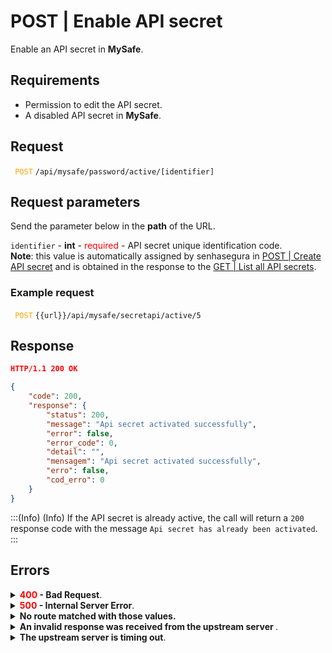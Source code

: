 # POST | Enable API secret

Enable an API secret in **MySafe**.

## Requirements
* Permission to edit the API secret.
* A disabled API secret in **MySafe**.

## Request

<code><span style="color:orange"> POST</code></span> `/api/mysafe/password/active/[identifier]`



## Request parameters
Send the parameter below in the **path** of the URL.

<summary><code>identifier</code> - <b>int</b> - <span style="color:red">required</span> - API secret unique identification code.</summary>
<b>Note</b>: this value is automatically assigned by senhasegura in <a href = "/v3-33/docs/api-post-create-api-secret">POST | Create API secret</a> and is obtained in the response to the <a href =  "/v3-33/docs/api-get-list-all-api-secrets">GET | List all API secrets</a>.</summary>


  ### Example request
<code><span style="color:orange"> POST</code></span> `{{url}}/api/mysafe/secretapi/active/5`
  
  
  
  ## Response
 ```json
HTTP/1.1 200 OK
``` 
 
```json
{
    "code": 200,
    "response": {
        "status": 200,
        "message": "Api secret activated successfully",
        "error": false,
        "error_code": 0,
        "detail": "",
        "mensagem": "Api secret activated successfully",
        "erro": false,
        "cod_erro": 0
    }
}
```

:::(Info) (Info)
If the API secret is already active, the call will return a `200` response code with the message `Api secret has already been activated`.
:::
 
## Errors
 
<details>
<summary><b><span style="color:red">400</span> - Bad Request</b>.</summary>

***
<b>Message: "1005: Api secret not found"</b>
<p><b>Possible cause</b>: Api secret wasn't found<br></p>
<b>Solution</b>:  check the value for the <code>identifier</code> and resend the request.

    
* * *
    
<b>Message: "1006: User does not have access"</b>
<p><b>Possible cause</b>: user doesn't have access to the API secret.<br></p>

 ***
</details>
    
<details>
    <summary><b><span style="color:red">500</span> - Internal Server Error</b>.</summary>

***
    
<b>Message: "Unexpected error."</b><br>

<p><b>Possible cause</b>: the error is on the senhasegura server.<br>
        
<b>Solution</b>: contact the support team for more information.</p>
    
 ***
 </details>
 
 <details>
    <summary><b>No route matched with those values.</b></summary>

 ***
    
<b>Message: "No route matched with those values."</b>
<p><b>Possible causes</b>: failure in your application authentication with the senhasegura server or incorrect URL.<br>
        
<b>Solution</b>: check the authentication parameters such as <code>Access Token URL</code>, <code>Client ID</code> and  <code>Client Secret</code> and request a new access token or check and correct the URL.

* * *
</details>
     
<details>
<summary><b>An invalid response was received from the upstream server
</b>.</summary>

*** 
   
<b>Message: "An invalid response was received from the a seupstream server</b>
    
<p><b>Possible cause</b>: the upstream server may be taking too long to respond, leading to a timeout error that is interpreted as an invalid response by the proxy/gateway server.<br>
        
<b>Solution</b>: check the connectivity between the source of the request and the senhasegura server.
***
</details>
     
   

<details>
<summary><b>The upstream server is timing out</b>.</summary>

*** 
    
<b>Message: "The upstream server is timing out"</b>
    
<p><b>Possible cause</b>: the request time has expired.
        
<b>Solution</b>: check the connectivity between the source of the request and the senhasegura server.</p>
* * *
</details>

     